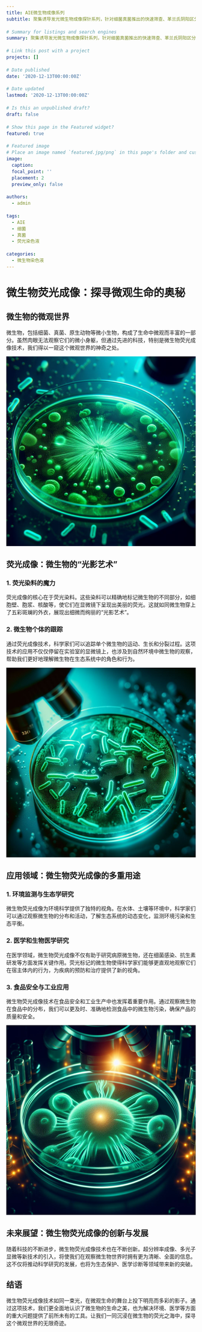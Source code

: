 ```yaml
---
title: AIE微生物成像系列
subtitle: 聚集诱导发光微生物成像探针系列，针对细菌真菌推出的快速筛查、革兰氏阴阳区分、特异性检测、快速药敏等高稳定性荧光染色液

# Summary for listings and search engines
summary: 聚集诱导发光微生物成像探针系列，针对细菌真菌推出的快速筛查、革兰氏阴阳区分、特异性检测、快速药敏等高稳定性荧光染色液

# Link this post with a project
projects: []

# Date published
date: '2020-12-13T00:00:00Z'

# Date updated
lastmod: '2020-12-13T00:00:00Z'

# Is this an unpublished draft?
draft: false

# Show this page in the Featured widget?
featured: true

# Featured image
# Place an image named `featured.jpg/png` in this page's folder and customize its options here.
image:
  caption: 
  focal_point: ''
  placement: 2
  preview_only: false

authors:
  - admin

tags:
  - AIE
  - 细菌
  - 真菌
  - 荧光染色液

categories:
  - 微生物染色液
---
```



# 微生物荧光成像：探寻微观生命的奥秘

## 微生物的微观世界

微生物，包括细菌、真菌、原生动物等微小生物，构成了生命中微观而丰富的一部分。虽然肉眼无法观察它们的微小身躯，但通过先进的科技，特别是微生物荧光成像技术，我们得以一窥这个微观世界的神奇之处。

![jpg](product2.jpg)

## 荧光成像：微生物的“光影艺术”

### **1. 荧光染料的魔力**

荧光成像的核心在于荧光染料。这些染料可以精确地标记微生物的不同部分，如细胞壁、胞浆、核酸等，使它们在显微镜下呈现出美丽的荧光。这就如同微生物穿上了五彩斑斓的外衣，展现出细微而绚丽的“光影艺术”。

### **2. 微生物个体的跟踪**

通过荧光成像技术，科学家们可以追踪单个微生物的运动、生长和分裂过程。这项技术的应用不仅仅停留在实验室的显微镜上，也涉及到自然环境中微生物的观察，帮助我们更好地理解微生物在生态系统中的角色和行为。

![jpg](product1.jpg)

## 应用领域：微生物荧光成像的多重用途

### **1. 环境监测与生态学研究**

微生物荧光成像为环境科学提供了独特的视角。在水体、土壤等环境中，科学家们可以通过观察微生物的分布和活动，了解生态系统的动态变化，监测环境污染和生态平衡。

### **2. 医学和生物医学研究**

在医学领域，微生物荧光成像不仅有助于研究病原微生物，还在细菌感染、抗生素研发等方面发挥关键作用。荧光标记的微生物使得科学家们能够更直观地观察它们在宿主体内的行为，为疾病的预防和治疗提供了新的视角。

### **3. 食品安全与工业应用**

微生物荧光成像技术在食品安全和工业生产中也发挥着重要作用。通过观察微生物在食品中的分布，我们可以更及时、准确地检测食品中的微生物污染，确保产品的质量和安全。

![jpg](product3.jpg)

## 未来展望：微生物荧光成像的创新与发展

随着科技的不断进步，微生物荧光成像技术也在不断创新。超分辨率成像、多光子显微等新技术的引入，将使我们在观察微生物世界时拥有更为清晰、全面的信息。这不仅将推动科学研究的发展，也将为生态保护、医学诊断等领域带来新的突破。

## 结语

微生物荧光成像技术如同一束光，在微观生命的舞台上投下明亮而多彩的影子。通过这项技术，我们更全面地认识了微生物的生命之美，也为解决环境、医学等方面的重大问题提供了前所未有的工具。让我们一同沉浸在微生物的荧光之海中，探寻这个微观世界的无限奇迹。
